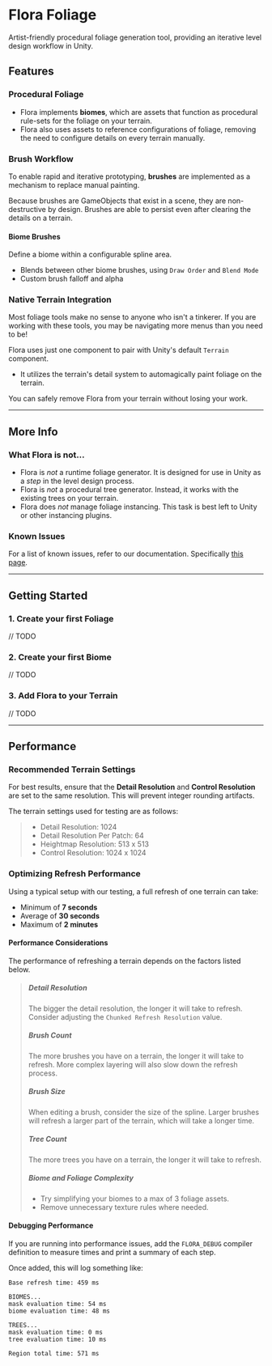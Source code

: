 # Flora Foliage

Artist-friendly procedural foliage generation tool, providing an iterative level design workflow in Unity.

## Features

### Procedural Foliage
- Flora implements **biomes**, which are assets that function as procedural rule-sets for the foliage on your terrain.
- Flora also uses assets to reference configurations of foliage, removing the need to configure details on every terrain manually.

### Brush Workflow
To enable rapid and iterative prototyping, **brushes** are implemented as a mechanism to replace manual painting.

Because brushes are GameObjects that exist in a scene, they are non-destructive by design.
Brushes are able to persist even after clearing the details on a terrain.

#### Biome Brushes
Define a biome within a configurable spline area. 
- Blends between other biome brushes, using `Draw Order` and `Blend Mode`
- Custom brush falloff and alpha


### Native Terrain Integration
Most foliage tools make no sense to anyone who isn't a tinkerer. If you are working with these tools, you may be navigating more menus than you need to be!

Flora uses just one component to pair with Unity's default `Terrain` component.
- It utilizes the terrain's detail system to automagically paint foliage on the terrain.

You can safely remove Flora from your terrain without losing your work.

---

## More Info

### What Flora is not...
- Flora is *not* a runtime foliage generator. It is designed for use in Unity as a *step* in the level design process.
- Flora is *not* a procedural tree generator. Instead, it works with the existing trees on your terrain.
- Flora does *not* manage foliage instancing. This task is best left to Unity or other instancing plugins.

### Known Issues
For a list of known issues, refer to our documentation. Specifically [this page](Documentation/KnownIssues.md).

---

## Getting Started

### 1. Create your first Foliage
// TODO

### 2. Create your first Biome
// TODO

### 3. Add Flora to your Terrain
// TODO

---
## Performance

### Recommended Terrain Settings
For best results, ensure that the **Detail Resolution** and **Control Resolution** are set to the same resolution. This will prevent integer rounding artifacts.

The terrain settings used for testing are as follows:
> - Detail Resolution: 1024
> - Detail Resolution Per Patch: 64
> - Heightmap Resolution: 513 x 513
> - Control Resolution: 1024 x 1024

### Optimizing Refresh Performance
Using a typical setup with our testing, a full refresh of one terrain can take:
- Minimum of **7 seconds**
- Average of **30 seconds**
- Maximum of **2 minutes**

#### Performance Considerations
The performance of refreshing a terrain depends on the factors listed below.

> ##### Detail Resolution
> The bigger the detail resolution, the longer it will take to refresh. Consider adjusting the `Chunked Refresh Resolution` value.
>
> ##### Brush Count
> The more brushes you have on a terrain, the longer it will take to refresh. More complex layering will also slow down the refresh process.
>
> ##### Brush Size
> When editing a brush, consider the size of the spline. Larger brushes will refresh a larger part of the terrain, which will take a longer time.
>
> ##### Tree Count
> The more trees you have on a terrain, the longer it will take to refresh.
>
> ##### Biome and Foliage Complexity
> - Try simplifying your biomes to a max of 3 foliage assets.
> - Remove unnecessary texture rules where needed.

#### Debugging Performance
If you are running into performance issues, add the `FLORA_DEBUG` compiler definition to measure times and print a summary of each step.

Once added, this will log something like:
```
Base refresh time: 459 ms

BIOMES...
mask evaluation time: 54 ms
biome evaluation time: 48 ms

TREES...
mask evaluation time: 0 ms
tree evaluation time: 10 ms

Region total time: 571 ms
```
